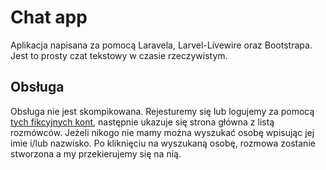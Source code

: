# Chat app

Aplikacja napisana za pomocą Laravela, Larvel-Livewire oraz Bootstrapa. Jest to prosty czat tekstowy w czasie rzeczywistym.

## Obsługa

Obsługa nie jest skompikowana. Rejesturemy się lub logujemy za pomocą [tych fikcyjnych kont](konta.md), następnie ukazuje się strona główna z listą rozmówców. Jeżeli nikogo nie mamy można wyszukać osobę wpisując jej imie i/lub nazwisko. Po kliknięciu na wyszukaną osobę, rozmowa zostanie stworzona a my przekierujemy się na nią.
